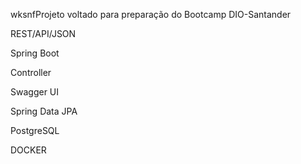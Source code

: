 wksnfProjeto voltado para preparação do Bootcamp DIO-Santander

REST/API/JSON

Spring Boot

Controller


Swagger UI

Spring  Data JPA


PostgreSQL

DOCKER
